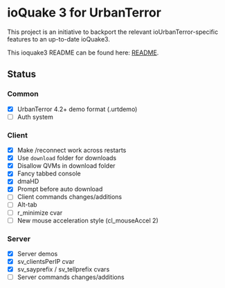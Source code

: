 # ioQuake 3 for UrbanTerror

This project is an initiative to backport the relevant ioUrbanTerror-specific
features to an up-to-date ioQuake3.

This ioquake3 README can be found here: [README](README.ioq3.md).

## Status

### Common
- [x] UrbanTerror 4.2+ demo format (.urtdemo)
- [ ] Auth system

### Client
- [x] Make /reconnect work across restarts
- [x] Use `download` folder for downloads
- [x] Disallow QVMs in download folder
- [x] Fancy tabbed console
- [x] dmaHD
- [x] Prompt before auto download
- [ ] Client commands changes/additions
- [ ] Alt-tab
- [ ] r_minimize cvar
- [ ] New mouse acceleration style (cl_mouseAccel 2)

### Server
- [x] Server demos
- [x] sv_clientsPerIP cvar
- [x] sv_sayprefix / sv_tellprefix cvars
- [ ] Server commands changes/additions
